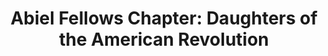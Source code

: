 ---
layout: repo
title: "Abiel Fellows Chapter: Daughters of the American Revolution"
id: 4385
permalink: repos/4385/
---